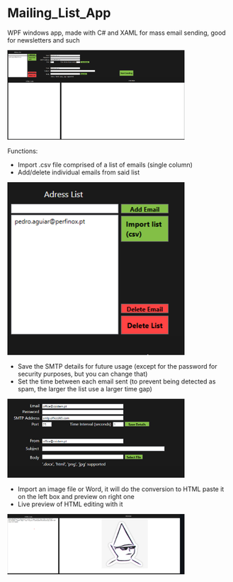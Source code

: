 # Mailing_List_App
WPF windows app, made with C# and XAML for mass email sending, good for newsletters and such
<p align="left">
  <img src="docs/preview1.png" width="400" title="preview4">
</p>

Functions:
- Import .csv file comprised of a list of emails (single column)
- Add/delete individual emails from said list
<p align="left">
  <img src="docs/preview2.png" width="400" title="preview4">
</p>

- Save the SMTP details for future usage (except for the password for security purposes, but you can change that)
- Set the time between each email sent (to prevent being detected as spam, the larger the list use a larger time gap)
<p align="left">
  <img src="docs/preview3.png" width="400" title="preview4">
</p>

- Import an image file or Word, it will do the conversion to HTML paste it on the left box and preview on right one
- Live preview of HTML editing with it
<p align="left">
  <img src="docs/preview4.png" width="400" title="preview4">
</p>

